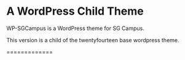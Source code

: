 A WordPress Child Theme
====================
WP-SGCampus is a WordPress theme for SG Campus. 

This version is a child of the twentyfourteen base wordpress theme. 


=============

